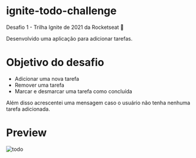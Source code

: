 # ignite-todo-challenge

Desafio 1 - Trilha Ignite de 2021 da Rocketseat 💜

Desenvolvido uma aplicação para adicionar tarefas.

# Objetivo do desafio

- Adicionar uma nova tarefa
- Remover uma tarefa
- Marcar e desmarcar uma tarefa como concluída

Além disso acrescentei uma mensagem caso o usuário não tenha nenhuma tarefa adicionada.

# Preview

![todo](https://user-images.githubusercontent.com/50672568/216473933-367e9793-800b-4f68-91e0-9ced5bf04ec4.gif)
